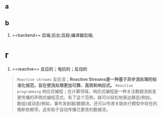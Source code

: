 ## a

## b
1. ==backend==    后端;后台;后段;编译器后端; 

# r
1. ==reactive== 反应的；电抗的；反动的 
> ``Reactive streams``  反应流；**Reactive Streams是一种基于异步流处理的标准化规范，旨在使流处理更加可靠、高效和响应式。**
> ``Reactive programming`` 响应式编程；在计算领域，响应式编程是一种关注数据流和变更传播的声明式编程范式。有了这个范例，就可以轻松地表达静态(例如，数组)或动态(例如，事件发射器)数据流，还可以传递关联执行模型中存在的推断依赖项，这有助于自动传播已更改的数据流。
